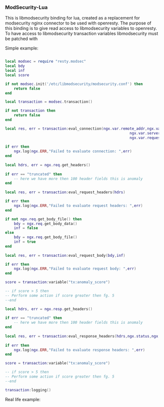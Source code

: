 ### ModSecurity-Lua

This is libmodsecurity binding for lua, created as a replacement for modsecurity nginx connector to be used with 
openresty. The purpose of this binding is to give read access to libmodsecurity variables to openresty. To have access 
to libmodsecurity transaction variables libmodsecurity must be patched with 

Simple example:

```lua

local modsec = require "resty.modsec"
local bdy
local inf
local score

if not modsec.init('/etc/libmodsecurity/modsecurity.conf') then
    return false
end

local transaction = modsec.transaction()

if not transaction then
    return false
end

local res, err = transaction:eval_connection(ngx.var.remote_addr,ngx.var.remote_port,ngx.var.http_host,
                                                         ngx.var.server_port,ngx.var.scheme..'://'..ngx.var.vHost..ngx.var.request_uri,
                                                         ngx.var.request_method,ngx.var.server_protocol)
                
if err then
    ngx.log(ngx.ERR,"Failed to evaluate connection: ",err)
end
            
local hdrs, err = ngx.req.get_headers()
            
if err == "truncated" then
    -- here we have more then 100 header fields this is anomaly
end
            
local res, err = transaction:eval_request_headers(hdrs)

if err then
    ngx.log(ngx.ERR,"Failed to evaluate request headers: ",err)
end

if not ngx.req.get_body_file() then
    bdy = ngx.req.get_body_data()
    inf = false
else
    bdy = ngx.req.get_body_file()
    inf = true
end
                    
local res, err = transaction:eval_request_body(bdy,inf)

if err then
    ngx.log(ngx.ERR,"Failed to evaluate request body: ",err)
end

score = transaction:variable("tx:anomaly_score")

-- if score > 5 then
-- Perform some action if score greater then fg. 5
--end

local hdrs, err = ngx.resp.get_headers()
            
if err == "truncated" then
    -- here we have more then 100 header fields this is anomaly
end
            
local res, err = transaction:eval_response_headers(hdrs,ngx.status,ngx.var.server_protocol) 
            
if err then
    ngx.log(ngx.ERR,"Failed to evaluate response headers: ",err)
end

score = transaction:variable("tx:anomaly_score")

-- if score > 5 then
-- Perform some action if score greater then fg. 5
--end

transaction:logging()

```

Real life example:
